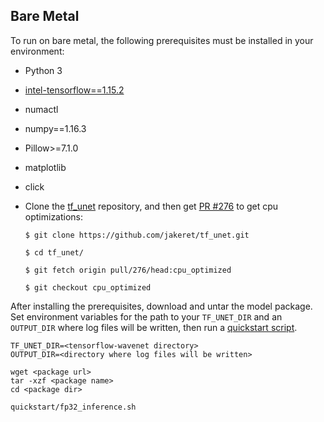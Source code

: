 <!--- 50. Bare Metal -->
## Bare Metal

To run on bare metal, the following prerequisites must be installed in your environment:
* Python 3
* [intel-tensorflow==1.15.2](https://pypi.org/project/intel-tensorflow/1.15.2/)
* numactl
* numpy==1.16.3
* Pillow>=7.1.0
* matplotlib
* click
* Clone the [tf_unet](https://github.com/jakeret/tf_unet) repository,
   and then get [PR #276](https://github.com/jakeret/tf_unet/pull/276)
   to get cpu optimizations:

   ```
   $ git clone https://github.com/jakeret/tf_unet.git

   $ cd tf_unet/

   $ git fetch origin pull/276/head:cpu_optimized

   $ git checkout cpu_optimized
   ``` 

After installing the prerequisites, download and untar the model package.
Set environment variables for the path to your `TF_UNET_DIR` and an `OUTPUT_DIR` where log files will be written, then run a 
[quickstart script](#quick-start-scripts).

```
TF_UNET_DIR=<tensorflow-wavenet directory>
OUTPUT_DIR=<directory where log files will be written>

wget <package url>
tar -xzf <package name>
cd <package dir>

quickstart/fp32_inference.sh
```
